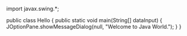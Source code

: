 import javax.swing.*;

public class Hello {
    public static void main(String[] dataInput) {
        JOptionPane.showMessageDialog(null, "Welcome to Java World.");
    }
}
